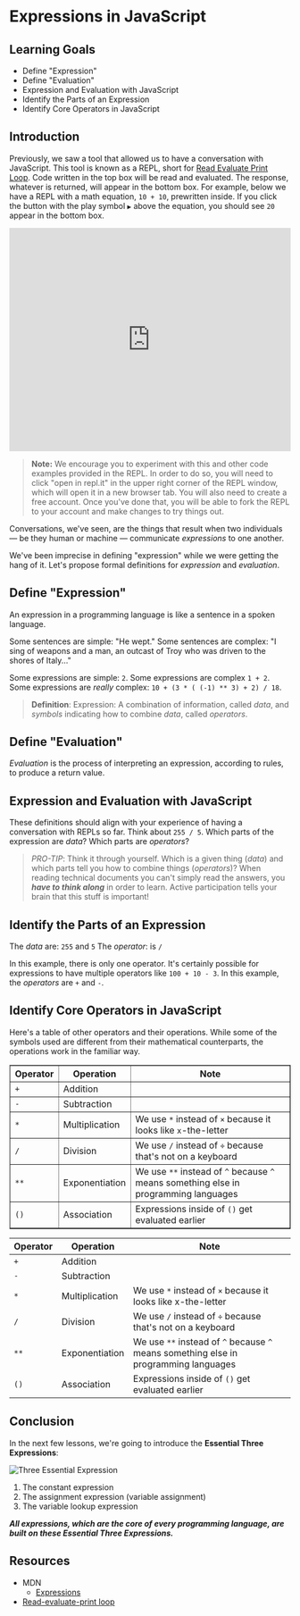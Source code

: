 # Expressions in JavaScript

## Learning Goals

* Define "Expression"
* Define "Evaluation"
* Expression and Evaluation with JavaScript
* Identify the Parts of an Expression
* Identify Core Operators in JavaScript

## Introduction

Previously, we saw a tool that allowed us to have a conversation with
JavaScript. This tool is known as a REPL, short for [Read Evaluate Print
Loop][repl]. Code written in the top box will be read and evaluated. The
response, whatever is returned, will appear in the bottom box. For example,
below we have a REPL with a math equation, `10 + 10`, prewritten inside. If you
click the button with the play symbol `▶` above the equation, you should see `20` appear in the
bottom box.

<iframe height="400px" width="100%" src="https://repl.it/@MaxwellBenton2/BumpySereneMicroinstruction?lite=true" scrolling="no" frameborder="no" allowtransparency="true" allowfullscreen="true" sandbox="allow-forms allow-pointer-lock allow-popups allow-same-origin allow-scripts allow-modals"></iframe>

> **Note:** We encourage you to experiment with this and other code examples provided in the REPL. In order to do so, you will need to click "open in repl.it" in the upper right corner of the REPL window, which will open it in a new browser tab. You will also need to create a free account. Once you've done that, you will be able to fork the REPL to your account and make changes to try things out.

Conversations, we've seen, are the things that result when two individuals
— be they human or machine — communicate _expressions_ to one another.

We've been imprecise in defining "expression" while we were getting the hang of
it. Let's propose formal definitions for _expression_ and _evaluation_.

## Define "Expression"

An expression in a programming language is like a sentence in a spoken language.

Some sentences are simple: "He wept." Some sentences are complex: "I sing of
weapons and a man, an outcast of Troy who was driven to the shores of Italy..."

Some expressions are simple: `2`. Some expressions are complex `1 + 2`. Some
expressions are _really_ complex: `10 + (3 * ( (-1) ** 3) + 2) / 18`.

> **Definition**: Expression: A combination of information, called _data_, and _symbols_ indicating how to combine _data_, called _operators_.

## Define "Evaluation"

_Evaluation_ is the process of interpreting an expression, according to rules,
to produce a return value.

## Expression and Evaluation with JavaScript

These definitions should align with your experience of having a conversation
with REPLs so far. Think about `255 / 5`.  Which parts of the expression are
_data_? Which parts are _operators_?

> *PRO-TIP*: Think it through yourself. Which is a given thing (_data_) and which parts tell you how to combine things (_operators_)?  When reading technical documents you can't simply read the answers, you ***have to think along*** in order to learn. Active participation tells your brain that this stuff is important!

## Identify the Parts of an Expression

The _data_ are: `255` and `5`
The _operator_: is `/`

In this example, there is only one operator. It's certainly possible for
expressions to have multiple operators like `100 + 10 - 3`. In this example, the
_operators_ are `+` and `-`.

## Identify Core Operators in JavaScript

Here's a table of other operators and their operations. While some of the
symbols used are different from their mathematical counterparts, the operations
work in the familiar way.

<table border="1" cellpadding="4" cellspacing="0">
  <tr>
    <th>Operator</th>
    <th>Operation</th>
    <th>Note</th>
  </tr>
  
  <tr>
    <td><code>+</code></td>
    <td>Addition</td>
    <td></td>
  </tr>
  <tr>
    <td><code>-</code></td>
    <td>Subtraction</td>
    <td></td>
  </tr>
  <tr>
    <td><code>*</code></td>
    <td>Multiplication</td>
    <td>We use <code>*</code> instead of <code>×</code> because it looks like <code>x</code>-the-letter</td>
  </tr>
  <tr>
    <td><code>/</code></td>
    <td>Division</td>
    <td>We use <code>/</code> instead of <code>÷</code> because that's not on a keyboard</td>
  </tr>
  <tr>
    <td><code>**</code></td>
    <td>Exponentiation</td>
    <td>We use <code>**</code> instead of <code>^</code> because <code>^</code> means something else in programming languages</td>
  </tr>
  <tr>
    <td><code>()</code></td>
    <td>Association</td>
    <td>Expressions inside of <code>()</code> get evaluated earlier</td>
  </tr>
</table>

| Operator | Operation | Note |
| --- | --- | --- |
| `+` | Addition |  |
| `-` | Subtraction |  |
| `*` | Multiplication | We use `*` instead of `×` because it looks like x-the-letter |
| `/` | Division | We use `/` instead of `÷` because that's not on a keyboard |
| `**` | Exponentiation | We use `**` instead of `^` because `^` means something else in programming languages |
| `()` | Association | Expressions inside of `()` get evaluated earlier |


## Conclusion

In the next few lessons, we're going to introduce the **Essential Three
Expressions**:

![Three Essential Expression](https://curriculum-content.s3.amazonaws.com/phase-0/expressions-in-javascript/essential-3-expressions.jpg)

1. The constant expression
2. The assignment expression (variable assignment)
3. The variable lookup expression

***All expressions, which are the core of every programming language, are built
on these Essential Three Expressions.***

## Resources

* MDN
  * [Expressions](https://developer.mozilla.org/en-US/docs/Web/JavaScript/Guide/Expressions_and_Operators#Expressions)
* [Read-evaluate-print loop][repl]

[repl]: https://en.wikipedia.org/wiki/Read%E2%80%93eval%E2%80%93print_loop
